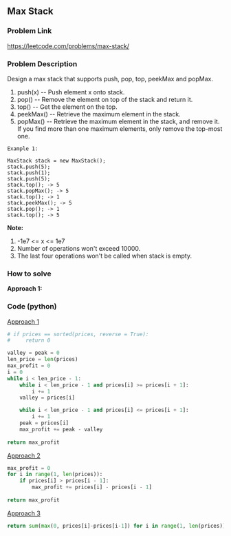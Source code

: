## Max Stack

### Problem Link

https://leetcode.com/problems/max-stack/

### Problem Description 

Design a max stack that supports push, pop, top, peekMax and popMax.

1. push(x) -- Push element x onto stack.
2. pop() -- Remove the element on top of the stack and return it.
3. top() -- Get the element on the top.
4. peekMax() -- Retrieve the maximum element in the stack.
5. popMax() -- Retrieve the maximum element in the stack, and remove it. If you find more than one maximum elements, only remove the top-most one.

```
Example 1: 

MaxStack stack = new MaxStack();
stack.push(5); 
stack.push(1);
stack.push(5);
stack.top(); -> 5
stack.popMax(); -> 5
stack.top(); -> 1
stack.peekMax(); -> 5
stack.pop(); -> 1
stack.top(); -> 5

```

**Note:**

1. -1e7 <= x <= 1e7
2. Number of operations won't exceed 10000.
3. The last four operations won't be called when stack is empty.

### How to solve 

**Approach 1:** 


### Code (python)

[Approach 1](https://github.com/yanray/leetcode/blob/master/problems/0122Best_Time_to_Buy_and_Sell_Stock_II/0122Best_Time_to_Buy_and_Sell_Stock_II1.py)

```python
# if prices == sorted(prices, reverse = True):
#     return 0

valley = peak = 0
len_price = len(prices)
max_profit = 0
i = 0
while i < len_price - 1:
    while i < len_price - 1 and prices[i] >= prices[i + 1]:
        i += 1
    valley = prices[i]

    while i < len_price - 1 and prices[i] <= prices[i + 1]:
        i += 1
    peak = prices[i]
    max_profit += peak - valley
    
return max_profit
```

[Approach 2](https://github.com/yanray/leetcode/blob/master/problems/0122Best_Time_to_Buy_and_Sell_Stock_II/0122Best_Time_to_Buy_and_Sell_Stock_II2.py)

```python
max_profit = 0 
for i in range(1, len(prices)):
    if prices[i] > prices[i - 1]:
        max_profit += prices[i] - prices[i - 1]
        
return max_profit 
```

[Approach 3](https://github.com/yanray/leetcode/blob/master/problems/0122Best_Time_to_Buy_and_Sell_Stock_II/0122Best_Time_to_Buy_and_Sell_Stock_II3.py)

```python
return sum(max(0, prices[i]-prices[i-1]) for i in range(1, len(prices)))
```

